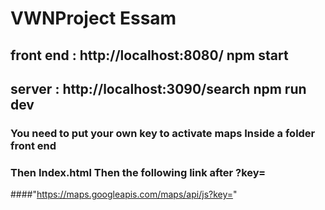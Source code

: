 # VWNProject Essam
## front end : http://localhost:8080/        npm start
## server : http://localhost:3090/search     npm run dev
### You need to put your own key to activate maps Inside a folder front end 
### Then Index.html Then the following link after ?key= 
####"https://maps.googleapis.com/maps/api/js?key="

